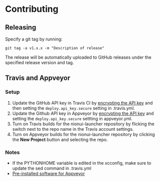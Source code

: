 # Contributing
## Releasing
Specify a git tag by running:
```
git tag -a v1.x.x -m "Description of release"
```

The release will be automatically uploaded to GitHub releases under the specified release version and tag.

## Travis and Appveyor
### Setup
1. Update the GitHub API key in Travis CI by [encrypting the API key](https://docs.travis-ci.com/user/encryption-keys/) and then setting the `deploy.api_key.secure` setting in .travis.yml.
2. Update the Github API key in Appveyor by [encrypting the API key](https://ci.appveyor.com/tools/encrypt) and setting the `deploy.api_key.secure` settting in appveyor.yml.
3. Turn on Travis builds for the nionui-launcher repository by flicking the switch next to the repo name in the Travis account settings.
4. Turn on Appveyor builds for the nionui-launcher repository by clicking the **New Project** button and selecting the repo.

### Notes
- If the PYTHONHOME variable is edited in the xcconfig, make sure to update the sed command in .travis.yml
- [Pre-installed software for Appveyor](https://www.appveyor.com/docs/installed-software/)

